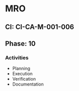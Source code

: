 # MRO

## CI: CI-CA-M-001-006
## Phase: 10

### Activities
- Planning
- Execution
- Verification
- Documentation
